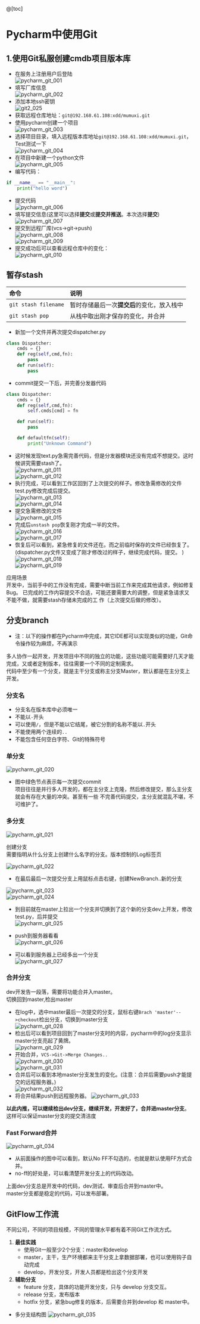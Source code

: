 @[toc]

# Pycharm中使用Git

## 1.使用Git私服创建cmdb项目版本库

* 在服务上注册用户后登陆  
![pycharm_git_001](https://raw.githubusercontent.com/1263351411/xdd.github.io/master/img/app/pycharm_git_001.jpg)  
* 填写厂库信息  
![pycharm_git_002](https://raw.githubusercontent.com/1263351411/xdd.github.io/master/img/app/pycharm_git_002.jpg)  
* 添加本地ssh密钥  
![git2_025](https://raw.githubusercontent.com/1263351411/xdd.github.io/master/img/app/git2_025.jpg)  
* 获取远程仓库地址：`git@192.168.61.108:xdd/mumuxi.git`  
* 使用pycharm创建一个项目  
![pycharm_git_003](https://raw.githubusercontent.com/1263351411/xdd.github.io/master/img/app/pycharm_git_003.jpg)  
* 选择项目目录，填入远程版本库地址`git@192.168.61.108:xdd/mumuxi.git`，Test测试一下  
![pycharm_git_004](https://raw.githubusercontent.com/1263351411/xdd.github.io/master/img/app/pycharm_git_004.jpg)  
* 在项目中新建一个python文件  
![pycharm_git_005](https://raw.githubusercontent.com/1263351411/xdd.github.io/master/img/app/pycharm_git_005.jpg)  
* 编写代码：  

````python
if __name__ == "__main__":
    print("hello word")
````

* 提交代码  
![pycharm_git_006](https://raw.githubusercontent.com/1263351411/xdd.github.io/master/img/app/pycharm_git_006.jpg)  
* 填写提交信息(这里可以选择**提交**或**提交并推送**。本次选择**提交**)  
![pycharm_git_007](https://raw.githubusercontent.com/1263351411/xdd.github.io/master/img/app/pycharm_git_007.jpg)  
* 提交到远程厂库(vcs->git->push)  
![pycharm_git_008](https://raw.githubusercontent.com/1263351411/xdd.github.io/master/img/app/pycharm_git_008.jpg)  
![pycharm_git_009](https://raw.githubusercontent.com/1263351411/xdd.github.io/master/img/app/pycharm_git_009.jpg)  
* 提交成功后可以查看远程仓库中的变化：  
![pycharm_git_010](https://raw.githubusercontent.com/1263351411/xdd.github.io/master/img/app/pycharm_git_010.jpg)  

## 暂存stash

|命令|说明|
|:---|:---|
`git stash filename`|暂时存储最后一次**提交后**的变化，放入栈中
`git stash pop`|从栈中取出刚才保存的变化，并合并

* 新加一个文件并再次提交dispatcher.py  

````python
class Dispatcher:
    cmds = {}
    def reg(self,cmd,fn):
        pass
    def run(self):
        pass
````

* commit提交一下后，并完善分发器代码  

````python
class Dispatcher:
    cmds = {}
    def reg(self,cmd,fn):
        self.cmds[cmd] = fn

    def run(self):
        pass

    def defaultfn(self):
        print("Unknown Command")
````

* 这时候发现text.py急需完善代码，但是分发器模块还没有完成不想提交。这时候讲究需要stash了。  
![pycharm_git_011](https://raw.githubusercontent.com/1263351411/xdd.github.io/master/img/app/pycharm_git_011.jpg)  
![pycharm_git_012](https://raw.githubusercontent.com/1263351411/xdd.github.io/master/img/app/pycharm_git_012.jpg)  
* 执行完成，可以看到工作区回到了上次提交的样子。修改急需修改的文件test.py修改完成后提交。  
![pycharm_git_013](https://raw.githubusercontent.com/1263351411/xdd.github.io/master/img/app/pycharm_git_013.jpg)  
![pycharm_git_014](https://raw.githubusercontent.com/1263351411/xdd.github.io/master/img/app/pycharm_git_014.jpg)  
* 提交急需修改的文件  
![pycharm_git_015](https://raw.githubusercontent.com/1263351411/xdd.github.io/master/img/app/pycharm_git_015.jpg)  
* 完成后`unstash pop`恢复刚才完成一半的文件。  
![pycharm_git_016](https://raw.githubusercontent.com/1263351411/xdd.github.io/master/img/app/pycharm_git_016.jpg)  
![pycharm_git_017](https://raw.githubusercontent.com/1263351411/xdd.github.io/master/img/app/pycharm_git_017.jpg)  
* 恢复后可以看到，紧急修复的文件还在。而之前临时保存的文件已经恢复了。(dispatcher.py文件又变成了刚才修改过的样子，继续完成代码，提交。 )  
![pycharm_git_018](https://raw.githubusercontent.com/1263351411/xdd.github.io/master/img/app/pycharm_git_018.jpg)  
![pycharm_git_019](https://raw.githubusercontent.com/1263351411/xdd.github.io/master/img/app/pycharm_git_019.jpg)  

应用场景  
开发中，当前手中的工作没有完成，需要中断当前工作来完成其他请求，例如修复Bug。 已完成的工作内容提交不合适，可能还要需要大的调整，但是紧急请求又不能不做，就需要stash存储未完成的工 作（上次提交后做的修改）。  

## 分支branch

* 注：以下的操作都在Pycharm中完成，其它IDE都可以实现类似的功能，Git命令操作较为麻烦，不再演示  

多人协作一起开发，开发项目中不同的独立的功能，这些功能可能需要好几天才能完成，又或者定制版本，往往需要一个不同的定制需求。  
代码中至少有一个分支，就是主干分支或称主分支Master，默认都是在主分支上开发。  

### 分支名

* 分支名在版本库中必须唯一  
* 不能以`-`开头  
* 可以使用`/`，但是不能以它结尾，被它分割的名称不能以`.`开头  
* 不能使用两个连续的`..`  
* 不能包含任何空白字符、Git的特殊符号  

### 单分支

![pycharm_git_020](https://raw.githubusercontent.com/1263351411/xdd.github.io/master/img/app/pycharm_git_020.jpg)  

* 图中绿色节点表示每一次提交commit  
项目往往是并行多人开发的，都在主分支上克隆，然后修改提交，那么主分支就会有存在大量的冲突。甚至有一些 不完善代码提交，主分支就混乱不堪，不可维护了。  

### 多分支

![pycharm_git_021](https://raw.githubusercontent.com/1263351411/xdd.github.io/master/img/app/pycharm_git_021.jpg)  

创建分支  
需要指明从什么分支上创建什么名字的分支。版本控制的Log标签页  

![pycharm_git_022](https://raw.githubusercontent.com/1263351411/xdd.github.io/master/img/app/pycharm_git_022.jpg)  

* 在最后最后一次提交分支上用鼠标点击右键，创建NewBranch..新的分支  

![pycharm_git_023](https://raw.githubusercontent.com/1263351411/xdd.github.io/master/img/app/pycharm_git_023.jpg)  
![pycharm_git_024](https://raw.githubusercontent.com/1263351411/xdd.github.io/master/img/app/pycharm_git_024.jpg)  

* 到目前就在master上拉出一个分支并切换到了这个新的分支dev上开发，修改test.py，后并提交  
![pycharm_git_025](https://raw.githubusercontent.com/1263351411/xdd.github.io/master/img/app/pycharm_git_025.jpg)  

* push到服务器看看  
![pycharm_git_026](https://raw.githubusercontent.com/1263351411/xdd.github.io/master/img/app/pycharm_git_026.jpg)  
* 可以看到服务器上已经多出一个分支  
![pycharm_git_027](https://raw.githubusercontent.com/1263351411/xdd.github.io/master/img/app/pycharm_git_027.jpg)  

### 合并分支

dev开发告一段落，需要将功能合并入master。  
切换回到master,检出master  

* 在log中，选中master最后一次提交的分支，鼠标右键`Brach 'master'-->checkout`检出分支，切换到master分支  
![pycharm_git_028](https://raw.githubusercontent.com/1263351411/xdd.github.io/master/img/app/pycharm_git_028.jpg)  
* 检出后可以看到项目回到了master分支时的内容，pycharm中的log分支显示master分支亮起了黄牌。  
![pycharm_git_029](https://raw.githubusercontent.com/1263351411/xdd.github.io/master/img/app/pycharm_git_029.jpg)  
* 开始合并，`VCS->Git->Merge Changes..`  
![pycharm_git_030](https://raw.githubusercontent.com/1263351411/xdd.github.io/master/img/app/pycharm_git_030.jpg)  
![pycharm_git_031](https://raw.githubusercontent.com/1263351411/xdd.github.io/master/img/app/pycharm_git_031.jpg)  
* 合并后可以看到本地master分支发生的变化。(注意：合并后需要push才能提交的远程服务器。)  
![pycharm_git_032](https://raw.githubusercontent.com/1263351411/xdd.github.io/master/img/app/pycharm_git_032.jpg)  
* 将合并结果push到远程服务器。
![pycharm_git_033](https://raw.githubusercontent.com/1263351411/xdd.github.io/master/img/app/pycharm_git_033.jpg)  

**以此内推，可以继续检出dev分支，继续开发，开发好了，合并进master分支**。这样可以保证master分支的提交清洁度  

### Fast Forward合并

![pycharm_git_034](https://raw.githubusercontent.com/1263351411/xdd.github.io/master/img/app/pycharm_git_034.jpg)  

* 从前面操作的图中可以看到，默认No FF不勾选的，也就是默认使用FF方式合并。  
* no-ﬀ的好处是，可以看清楚开发分支上的代码改动。  

上面dev分支总是开发中的代码，dev测试、审查后合并到master中。  
master分支都是稳定的代码，可以发布部署。  

## GitFlow工作流

不同公司，不同的项目规模，不同的管理水平都有着不同Git工作流方式。  

1. **最佳实践**
    * 使用Git一般至少2个分支：master和develop  
    * master，主干，生产环境都来主干分支上拿数据部署，也可以使用钩子自动完成  
    * develop，开发分支，开发人员都是检出这个分支开发  
2. **辅助分支**
    * feature 分支，具体的功能开发分支，只与 develop 分支交互。  
    * release 分支，发布版本  
    * hotﬁx 分支，紧急bug修复的版本，后需要合并到develop 和 master中。

* 多分支结构图
![pycharm_git_035](https://raw.githubusercontent.com/1263351411/xdd.github.io/master/img/app/pycharm_git_035.jpg)  










